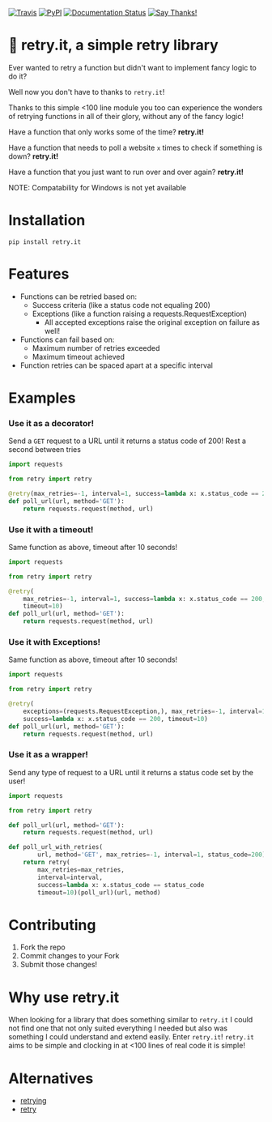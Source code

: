 [![Travis](https://img.shields.io/travis/seemethere/retry.it.svg?maxAge=2592000)](https://travis-ci.org/seemethere/retry.it)
[![PyPI](https://img.shields.io/pypi/v/retry.it.svg?maxAge=2592000)](https://pypi.python.org/pypi/retry.it)
[![Documentation Status](https://readthedocs.org/projects/retryit/badge/?version=latest)](http://retryit.readthedocs.io/en/latest/?badge=latest)
[![Say Thanks!](https://img.shields.io/badge/Say%20Thanks-!-1EAEDB.svg)](https://saythanks.io/to/seemethere)

# :arrows_counterclockwise: retry.it, a simple retry library
Ever wanted to retry a function but didn't want to implement fancy
logic to do it?

Well now you don't have to thanks to `retry.it`!

Thanks to this simple <100 line module you too can experience the wonders of
retrying functions in all of their glory, without any of the fancy logic!

Have a function that only works some of the time? **retry.it!**

Have a function that needs to poll a website `x` times to check if something is down? **retry.it!**

Have a function that you just want to run over and over again? **retry.it!**

NOTE: Compatability for Windows is not yet available

# Installation

```shell
pip install retry.it
```

# Features
* Functions can be retried based on:
  * Success criteria (like a status code not equaling 200)
  * Exceptions (like a function raising a requests.RequestException)
    * All accepted exceptions raise the original exception on failure as well!
* Functions can fail based on:
  * Maximum number of retries exceeded
  * Maximum timeout achieved
* Function retries can be spaced apart at a specific interval

# Examples

### Use it as a decorator!
Send a `GET` request to a URL until it returns a status code of 200!
Rest a second between tries
```python
import requests

from retry import retry

@retry(max_retries=-1, interval=1, success=lambda x: x.status_code == 200)
def poll_url(url, method='GET'):
    return requests.request(method, url)
```

### Use it with a timeout!
Same function as above, timeout after 10 seconds!
```python
import requests

from retry import retry

@retry(
    max_retries=-1, interval=1, success=lambda x: x.status_code == 200,
    timeout=10)
def poll_url(url, method='GET'):
    return requests.request(method, url)
```

### Use it with Exceptions!
Same function as above, timeout after 10 seconds!
```python
import requests

from retry import retry

@retry(
    exceptions=(requests.RequestException,), max_retries=-1, interval=1,
    success=lambda x: x.status_code == 200, timeout=10)
def poll_url(url, method='GET'):
    return requests.request(method, url)
```

### Use it as a wrapper!
Send any type of request to a URL until it returns a status code set by the
user!
```python
import requests

from retry import retry

def poll_url(url, method='GET'):
    return requests.request(method, url)

def poll_url_with_retries(
        url, method='GET', max_retries=-1, interval=1, status_code=200):
    return retry(
        max_retries=max_retries,
        interval=interval,
        success=lambda x: x.status_code == status_code
        timeout=10)(poll_url)(url, method)
```


# Contributing
1. Fork the repo
2. Commit changes to your Fork
3. Submit those changes!

# Why use retry.it
When looking for a library that does something similar to `retry.it`
I could not find one that not only suited everything I needed but also was
something I could understand and extend easily. Enter `retry.it`!
`retry.it` aims to be simple and clocking in at <100 lines of real code it is
simple!

# Alternatives
- [retrying](https://github.com/rholder/retrying)
- [retry](https://github.com/invl/retry)
